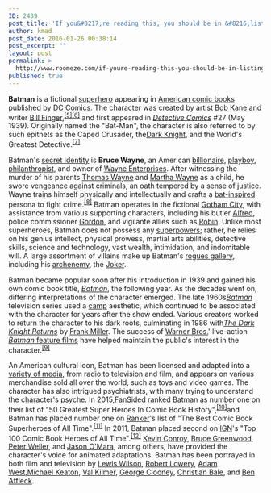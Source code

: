 ```yaml
---
ID: 2439
post_title: 'If you&#8217;re reading this, you should be in &#8216;listings&#8217;'
author: kmad
post_date: 2016-01-26 00:38:14
post_excerpt: ""
layout: post
permalink: >
  http://www.roomeze.com/if-youre-reading-this-you-should-be-in-listings/
published: true
---
```

<b>Batman</b> is a fictional <a title="Superhero" href="https://en.wikipedia.org/wiki/Superhero">superhero</a> appearing in <a title="American comic book" href="https://en.wikipedia.org/wiki/American_comic_book">American comic books</a> published by <a title="DC Comics" href="https://en.wikipedia.org/wiki/DC_Comics">DC Comics</a>. The character was created by artist <a title="Bob Kane" href="https://en.wikipedia.org/wiki/Bob_Kane">Bob Kane</a> and writer <a title="Bill Finger" href="https://en.wikipedia.org/wiki/Bill_Finger">Bill Finger</a>,<sup id="cite_ref-FingerSep2015_5-0" class="reference"><a href="https://en.wikipedia.org/wiki/Batman#cite_note-FingerSep2015-5">[5]</a></sup><sup id="cite_ref-FingerOct2015_6-0" class="reference"><a href="https://en.wikipedia.org/wiki/Batman#cite_note-FingerOct2015-6">[6]</a></sup> and first appeared in <i><a title="Detective Comics" href="https://en.wikipedia.org/wiki/Detective_Comics">Detective Comics</a></i> #27 (May 1939). Originally named the "Bat-Man", the character is also referred to by such epithets as the Caped Crusader, the<a title="Dark Knight (nickname)" href="https://en.wikipedia.org/wiki/Dark_Knight_(nickname)">Dark Knight</a>, and the World's Greatest Detective.<sup id="cite_ref-Fleisher_7-0" class="reference"><a href="https://en.wikipedia.org/wiki/Batman#cite_note-Fleisher-7">[7]</a></sup>

Batman's <a title="Secret identity" href="https://en.wikipedia.org/wiki/Secret_identity">secret identity</a> is <b>Bruce Wayne</b>, an American <a title="Billionaire" href="https://en.wikipedia.org/wiki/Billionaire">billionaire</a>, <a title="Playboy (lifestyle)" href="https://en.wikipedia.org/wiki/Playboy_(lifestyle)">playboy</a>, <a title="Philanthropy" href="https://en.wikipedia.org/wiki/Philanthropy">philanthropist</a>, and owner of <a title="Wayne Enterprises" href="https://en.wikipedia.org/wiki/Wayne_Enterprises">Wayne Enterprises</a>. After witnessing the murder of his parents <a title="Thomas Wayne" href="https://en.wikipedia.org/wiki/Thomas_Wayne">Thomas Wayne</a> and <a title="Martha Wayne" href="https://en.wikipedia.org/wiki/Martha_Wayne">Martha Wayne</a> as a child, he swore vengeance against criminals, an oath tempered by a sense of justice. Wayne trains himself physically and intellectually and crafts a <a title="Batsuit" href="https://en.wikipedia.org/wiki/Batsuit">bat-inspired</a> persona to fight crime.<sup id="cite_ref-dc-ency_8-0" class="reference"><a href="https://en.wikipedia.org/wiki/Batman#cite_note-dc-ency-8">[8]</a></sup> Batman operates in the fictional <a title="Gotham City" href="https://en.wikipedia.org/wiki/Gotham_City">Gotham City</a>, with assistance from various supporting characters, including his butler <a title="Alfred Pennyworth" href="https://en.wikipedia.org/wiki/Alfred_Pennyworth">Alfred</a>, police commissioner <a title="James Gordon (comics)" href="https://en.wikipedia.org/wiki/James_Gordon_(comics)">Gordon</a>, and vigilante allies such as <a title="Robin (comics)" href="https://en.wikipedia.org/wiki/Robin_(comics)">Robin</a>. Unlike most superheroes, Batman does not possess any <a title="Superpower (ability)" href="https://en.wikipedia.org/wiki/Superpower_(ability)">superpowers</a>; rather, he relies on his genius intellect, physical prowess, martial arts abilities, detective skills, science and technology, vast wealth, intimidation, and indomitable will. A large assortment of villains make up Batman's <a title="List of Batman Family adversaries" href="https://en.wikipedia.org/wiki/List_of_Batman_Family_adversaries">rogues gallery</a>, including his <a title="Archenemy" href="https://en.wikipedia.org/wiki/Archenemy">archenemy</a>, the <a title="Joker (comics)" href="https://en.wikipedia.org/wiki/Joker_(comics)">Joker</a>.

Batman became popular soon after his introduction in 1939 and gained his own comic book title, <i><a title="Batman (comic book)" href="https://en.wikipedia.org/wiki/Batman_(comic_book)">Batman</a></i>, the following year. As the decades went on, differing interpretations of the character emerged. The late 1960s<i><a title="Batman (TV series)" href="https://en.wikipedia.org/wiki/Batman_(TV_series)">Batman</a></i> television series used a <a title="Camp (style)" href="https://en.wikipedia.org/wiki/Camp_(style)">camp</a> aesthetic, which continued to be associated with the character for years after the show ended. Various creators worked to return the character to his dark roots, culminating in 1986 with<i><a title="The Dark Knight Returns" href="https://en.wikipedia.org/wiki/The_Dark_Knight_Returns">The Dark Knight Returns</a></i> by <a title="Frank Miller (comics)" href="https://en.wikipedia.org/wiki/Frank_Miller_(comics)">Frank Miller</a>. The success of <a title="Warner Bros." href="https://en.wikipedia.org/wiki/Warner_Bros.">Warner Bros.</a>' live-action <a title="Batman in film" href="https://en.wikipedia.org/wiki/Batman_in_film"><i>Batman</i> feature films</a> have helped maintain the public's interest in the character.<sup id="cite_ref-9" class="reference"><a href="https://en.wikipedia.org/wiki/Batman#cite_note-9">[9]</a></sup>

An American cultural icon, Batman has been licensed and adapted into a <a title="Batman franchise media" href="https://en.wikipedia.org/wiki/Batman_franchise_media">variety of media</a>, from radio to television and film, and appears on various merchandise sold all over the world, such as toys and video games. The character has also intrigued psychiatrists, with many trying to understand the character's psyche. In 2015,<a title="Time Inc." href="https://en.wikipedia.org/wiki/Time_Inc.">FanSided</a> ranked Batman as number one on their list of "50 Greatest Super Heroes In Comic Book History",<sup id="cite_ref-10" class="reference"><a href="https://en.wikipedia.org/wiki/Batman#cite_note-10">[10]</a></sup>and Batman has placed number one on <a title="Ranker" href="https://en.wikipedia.org/wiki/Ranker">Ranker</a>'s list of "The Best Comic Book Superheroes of All Time".<sup id="cite_ref-11" class="reference"><a href="https://en.wikipedia.org/wiki/Batman#cite_note-11">[11]</a></sup> In 2011, Batman placed second on <a title="IGN" href="https://en.wikipedia.org/wiki/IGN">IGN</a>'s "Top 100 Comic Book Heroes of All Time".<sup id="cite_ref-12" class="reference"><a href="https://en.wikipedia.org/wiki/Batman#cite_note-12">[12]</a></sup> <a title="Kevin Conroy" href="https://en.wikipedia.org/wiki/Kevin_Conroy">Kevin Conroy</a>, <a title="Bruce Greenwood" href="https://en.wikipedia.org/wiki/Bruce_Greenwood">Bruce Greenwood</a>, <a title="Peter Weller" href="https://en.wikipedia.org/wiki/Peter_Weller">Peter Weller</a>, and <a title="Jason O'Mara" href="https://en.wikipedia.org/wiki/Jason_O%27Mara">Jason O'Mara</a>, among others, have provided the character's voice for animated adaptations. Batman has been portrayed in both film and television by <a title="Lewis Wilson" href="https://en.wikipedia.org/wiki/Lewis_Wilson">Lewis Wilson</a>, <a title="Robert Lowery (actor)" href="https://en.wikipedia.org/wiki/Robert_Lowery_(actor)">Robert Lowery</a>, <a title="Adam West" href="https://en.wikipedia.org/wiki/Adam_West">Adam West</a>,<a title="Michael Keaton" href="https://en.wikipedia.org/wiki/Michael_Keaton">Michael Keaton</a>, <a title="Val Kilmer" href="https://en.wikipedia.org/wiki/Val_Kilmer">Val Kilmer</a>, <a title="George Clooney" href="https://en.wikipedia.org/wiki/George_Clooney">George Clooney</a>, <a title="Christian Bale" href="https://en.wikipedia.org/wiki/Christian_Bale">Christian Bale</a>, and <a title="Ben Affleck" href="https://en.wikipedia.org/wiki/Ben_Affleck">Ben Affleck</a>.
<div class="toclimit-3"></div>